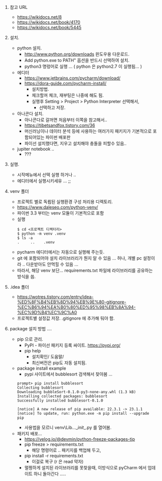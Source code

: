 1. 참고 URL
    - https://wikidocs.net/8
    - https://wikidocs.net/book/4170    
    - https://wikidocs.net/book/5445

2. 설치.
    - python 설치.
        - http://www.python.org/downloads 윈도우용 다운로드.
        - Add python.exe to PATH" 옵션을 반드시 선택하여 설치. 
        - python3 명렁어로 실행 ... ( python 은 python2.7 이 실행됨... )
    - 에디터 
        - https://www.jetbrains.com/pycharm/download/
        - https://dora-guide.com/pycharm-install/
            - 설치방법.
            - 체크할꺼 체크, 재부팅은 나중에 해도 됨.
            - 실행후 Setting > Project > Python Interpreter 선택해서, 
                - 선택하고 저장. 
    - 아나콘다 설치.
        - 아나콘다로 갈꺼면 처음부터 이쪽을 참고해서.. 
        - https://tibetsandfox.tistory.com/36
        - 머신러닝이나 데이터 분석 등에 사용하는 여러가지 패키지가 기본적으로 포함되어있는 파이썬 배포판
        - 파이선 설치했다면, 지우고 설치해야 충돌을 피할수 있음.. 
    - jupiter notebook ..
        - ???
3. 실행.
    - 시작메뉴에서 선택 실행 하거나 ..
    - 에디터에서 실행시키세유 ... ;; 

4. venv 폴더 
    - 프로젝트 별로 독룁된 실행환경 구성 처리용 디렉토리. 
    - https://www.daleseo.com/python-venv/
    - 파이썬 3.3 부터는 venv 모듈이 기본적으로 포함
    - 실행
        ```
        $ cd <프로젝트 디렉터리>
        $ python -m venv .venv
        $ ls -a
        .     ..    .venv
        ```
    - pycharm 에디터에서는 자동으로 실행해 주는듯. 
    - git 에 포함되어야 설치 라이브러리가 뭔지 알 수 있음 ... 허나, 개별 pc 설정이라 .. 다운받아도 안먹힐 수 있음 ... 
    - 따라서, 해당 venv 보단... requirements.txt 파일에 라이브러리를 공유하는 방식을 씀.

5. .idea 폴더
    - https://wotres.tistory.com/entry/idea-%ED%8F%B4%EB%8D%94%EB%9E%80-gitignore-%EC%B6%94%EA%B0%80%ED%95%98%EB%8A%94-%EC%9D%B4%EC%9C%A0
    - 프로젝트별 설정값 저장. .gitignore 에 추가해 둬야 함.

6. package 설치 방법 ....
    - pip 으로 관리. 
        - PyPI - 파이선 패키지 등록 싸이트. https://pypi.org/
        - pip help
            - 설치확인/ 도움말/ 
            - 최신버전은 pip도 자동 설치됨.
    - package install example 
        - pypi 사이트에서 bubblesort 검색해서 찾아봄 ... 
        ```
        prompt> pip install bubblesort
        Collecting bubblesort
        Downloading bubbleSort-0.1.0-py3-none-any.whl (1.3 kB)
        Installing collected packages: bubblesort
        Successfully installed bubblesort-0.1.0

        [notice] A new release of pip available: 22.3.1 -> 23.1.1
        [notice] To update, run: python.exe -m pip install --upgrade pip
        ```
        - 사용법을 모르니 venv\Lib\...\__init__.py 를 열어봄.
    - 패키지 배포...
        - https://velog.io/@devmin/python-freeze-packages-tip
        - pip freeze > requirements.txt
            - 해당 명령어로 .. 패키지를 백업해 두고, 
        - pip install -r requirements.txt
            - 이걸로 복구 (r 은 read 약자)
        - 멀쩡하게 설치된 라이브러리를 못찾을때, 이방식으로 pyCharm 에서 업데이트 하니 돌아간다 ..... 